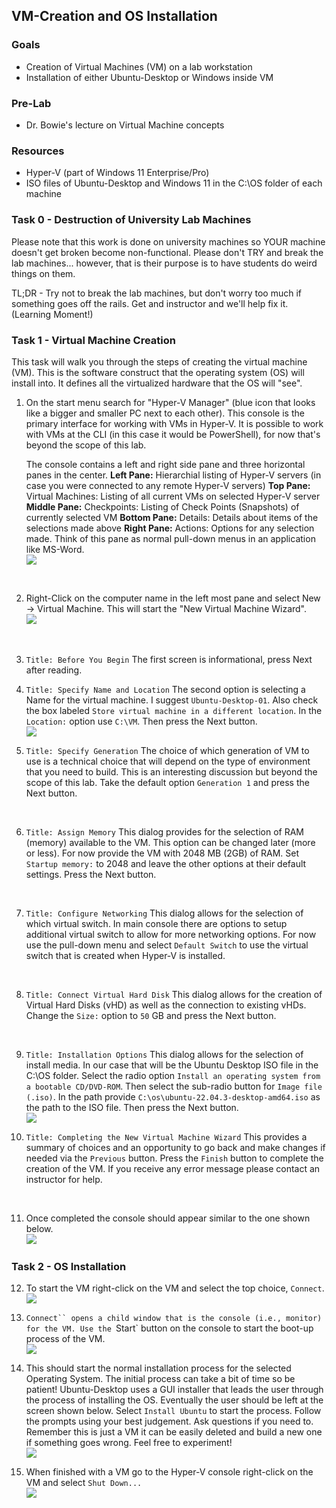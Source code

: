 ## VM-Creation and OS Installation

### Goals 
-   Creation of Virtual Machines (VM) on a lab workstation
-   Installation of either Ubuntu-Desktop or Windows inside VM

### Pre-Lab
-   Dr. Bowie's lecture on Virtual Machine concepts

### Resources
-   Hyper-V (part of Windows 11 Enterprise/Pro)
-   ISO files of Ubuntu-Desktop and Windows 11 in the C:\OS folder of each machine

### Task 0 - Destruction of University Lab Machines
Please note that this work is done on university machines so YOUR machine doesn't get broken become non-functional. Please don't TRY and break the lab machines... however, that is their purpose is to have students do weird things on them. 

TL;DR - Try not to break the lab machines, but don't worry too much if something goes off the rails. Get and instructor and we'll help fix it. (Learning Moment!)

### Task 1 - Virtual Machine Creation
This task will walk you through the steps of creating the virtual machine (VM). This is the software construct that the operating system (OS) will install into. It defines all the virtualized hardware that the OS will "see".

1. On the start menu search for "Hyper-V Manager" (blue icon that looks like a bigger and smaller PC next to each other). This console is the primary interface for working with VMs in Hyper-V. It is possible to work with VMs at the CLI (in this case it would be PowerShell), for now that's beyond the scope of this lab.

    The console contains a left and right side pane and three horizontal panes in the center. 
    **Left Pane:** Hierarchial listing of Hyper-V servers (in case you were connected to any remote Hyper-V servers)
    **Top Pane:** Virtual Machines: Listing of all current VMs on selected Hyper-V server
    **Middle Pane:** Checkpoints: Listing of Check Points (Snapshots) of currently selected VM
    **Bottom Pane:** Details: Details about items of the selections made above
    **Right Pane:** Actions: Options for any selection made. Think of this pane as normal pull-down menus in an application like MS-Word.
    <br>
    ![](./images/1-hyper-v-console-1.png)
<br>

2. Right-Click on the computer name in the left most pane and select New -> Virtual Machine. This will start the "New Virtual Machine Wizard".
    <br>
    ![](./images/2-hyper-v-console-context.png)
<br>

3. `Title: Before You Begin` The first screen is informational, press Next after reading. 

4. `Title: Specify Name and Location` The second option is selecting a Name for the virtual machine. I suggest `Ubuntu-Desktop-01`. Also check the box labeled `Store virtual machine in a different location`. In the `Location:` option use `C:\VM`. Then press the Next button.
    <br>
    ![](./images/3-hyper-v-VM-name-and-Location.png)
    <br>

5. `Title: Specify Generation` The choice of which generation of VM to use is a technical choice that will depend on the type of environment that you need to build. This is an interesting discussion but beyond the scope of this lab. Take the default option `Generation 1` and press the Next button.
<br>

6. `Title: Assign Memory` This dialog provides for the selection of RAM (memory) available to the VM. This option can be changed later (more or less). For now provide the VM with 2048 MB (2GB) of RAM. Set `Startup memory:` to 2048 and leave the other options at their default settings. Press the Next button.
<br>

7. `Title: Configure Networking` This dialog allows for the selection of which virtual switch. In main console there are options to setup additional virtual switch to allow for more networking options. For now use the pull-down menu and select `Default Switch` to use the virtual switch that is created when Hyper-V is installed.
<br>

8. `Title: Connect Virtual Hard Disk` This dialog allows for the creation of Virtual Hard Disks (vHD) as well as the connection to existing vHDs. Change the `Size:` option to `50` GB and press the Next button.
<br>

9. `Title: Installation Options` This dialog allows for the selection of install media. In our case that will be the Ubuntu Desktop ISO file in the C:\OS folder. Select the radio option `Install an operating system from a bootable CD/DVD-ROM`. Then select the sub-radio button for `Image file (.iso)`. In the path provide `C:\os\ubuntu-22.04.3-desktop-amd64.iso` as the path to the ISO file. Then press the Next button.
    <br>
    ![](./images/4-hyper-v-VM-ISO-Location.png)
    <br>

10. `Title: Completing the New Virtual Machine Wizard` This provides a summary of choices and an opportunity to go back and make changes if needed via the `Previous` button. Press the `Finish` button to complete the creation of the VM. If you receive any error message please contact an instructor for help.
<br>

11. Once completed the console should appear similar to the one shown below.
    <br>
    ![](./images/5-hyper-v-console-2.png)
    <br>

### Task 2 - OS Installation
12. To start the VM right-click on the VM and select the top choice, `Connect`. 
    <br>
    ![](./images/6-hyper-v-connect.png)
    <br>

13. `Connect`` opens a child window that is the console (i.e., monitor) for the VM. Use the `Start` button on the console to start the boot-up process of the VM.
    <br>
    ![](./images/7-hyper-v-console.png)
    <br>

14. This should start the normal installation process for the selected Operating System. The initial process can take a bit of time so be patient! Ubuntu-Desktop uses a GUI installer that leads the user through the process of installing the OS. Eventually the user should be left at the screen shown below. Select `Install Ubuntu` to start the process. Follow the prompts using your best judgement. Ask questions if you need to. Remember this is just a VM it can be easily deleted and build a new one if something goes wrong. Feel free to experiment!
    <br>
    ![](./images/8-hyper-v-console-ubuntu-install.png)
    <br>

15. When finished with a VM go to the Hyper-V console right-click on the VM and select `Shut Down...`
    <br>
    ![](./images/9-hyper-v-console-shut-down.png)
    <br>
